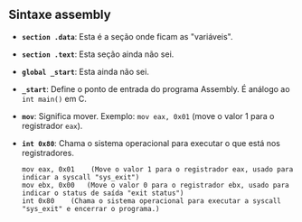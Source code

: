 ## Sintaxe assembly

- **`section .data`**: Esta é a seção onde ficam as "variáveis".

- **`section .text`**: Esta seção ainda não sei.

- **`global _start`**: Esta ainda não sei.

- **`_start`**: Define o ponto de entrada do programa Assembly. É análogo ao `int main()` em C.

- **`mov`**: Significa mover. Exemplo: `mov eax, 0x01` (move o valor 1 para o registrador `eax`).

- **`int 0x80`**: Chama o sistema operacional para executar o que está nos registradores.

    ```assembly
    mov eax, 0x01    (Move o valor 1 para o registrador eax, usado para indicar a syscall "sys_exit")
    mov ebx, 0x00   (Move o valor 0 para o registrador ebx, usado para indicar o status de saída "exit status")
    int 0x80    (Chama o sistema operacional para executar a syscall "sys_exit" e encerrar o programa.)
    ```

